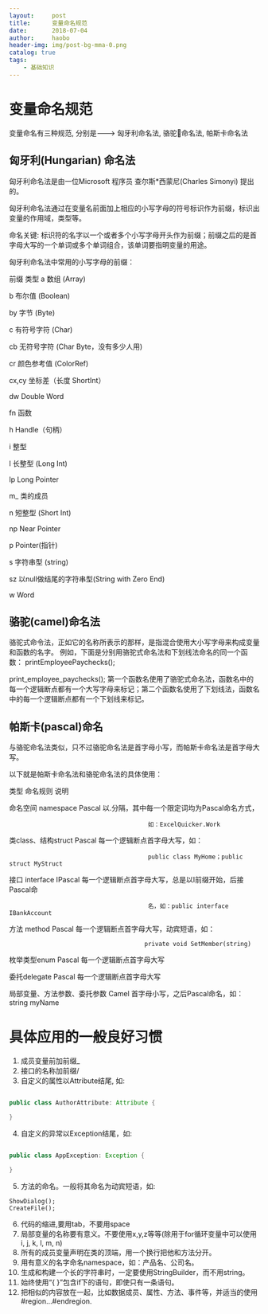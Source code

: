 ```yaml
---
layout:     post
title:      变量命名规范
date:       2018-07-04
author:     haobo
header-img: img/post-bg-mma-0.png
catalog: true
tags:
    - 基础知识
---
```


# 变量命名规范

变量命名有三种规范, 分别是---> 匈牙利命名法, 骆驼🐫命名法, 帕斯卡命名法

## 匈牙利(Hungarian) 命名法

匈牙利命名法是由一位Microsoft 程序员 查尔斯*西蒙尼(Charles Simonyi) 提出的。

匈牙利命名法通过在变量名前面加上相应的小写字母的符号标识作为前缀，标识出变量的作用域，类型等。

命名关键: 标识符的名字以一个或者多个小写字母开头作为前缀；前缀之后的是首字母大写的一个单词或多个单词组合，该单词要指明变量的用途。

匈牙利命名法中常用的小写字母的前缀：

前缀              类型
a              数组 (Array)

b              布尔值 (Boolean)

by             字节 (Byte)

c              有符号字符 (Char)

cb             无符号字符 (Char Byte，没有多少人用)

cr             颜色参考值 (ColorRef)

cx,cy          坐标差（长度 ShortInt）

dw             Double Word

fn             函数

h              Handle（句柄）

i              整型

l              长整型 (Long Int)

lp             Long Pointer

m_             类的成员

n              短整型 (Short Int)

np             Near Pointer

p              Pointer(指针)

s              字符串型 (string)

sz             以null做结尾的字符串型(String with Zero End)

w              Word

## 骆驼(camel)命名法
骆驼式命令法，正如它的名称所表示的那样，是指混合使用大小写字母来构成变量和函数的名字。
例如，下面是分别用骆驼式命名法和下划线法命名的同一个函数：
printEmployeePaychecks();

print_employee_paychecks();
第一个函数名使用了骆驼式命名法，函数名中的每一个逻辑断点都有一个大写字母来标记；第二个函数名使用了下划线法，函数名中的每一个逻辑断点都有一个下划线来标记。

## 帕斯卡(pascal)命名
与骆驼命名法类似，只不过骆驼命名法是首字母小写，而帕斯卡命名法是首字母大写。

以下就是帕斯卡命名法和骆驼命名法的具体使用：

类型                                                命名规则                                                         说明

命名空间 namespace               Pascal    以.分隔，其中每一个限定词均为Pascal命名方式，

                                           如：ExcelQuicker.Work

类class、结构struct              Pascal   每一个逻辑断点首字母大写，如：

                                           public class MyHome；public struct MyStruct

接口 interface                   IPascal  每一个逻辑断点首字母大写，总是以I前缀开始，后接Pascal命

                                           名，如：public interface IBankAccount

方法 method                      Pascal   每一个逻辑断点首字母大写，动宾短语，如：

                                          private void SetMember(string)

枚举类型enum                     Pascal   每一个逻辑断点首字母大写

委托delegate                     Pascal   每一个逻辑断点首字母大写

局部变量、方法参数、委托参数     Camel   首字母小写，之后Pascal命名，如：string myName

# 具体应用的一般良好习惯
1. 成员变量前加前缀_
2. 接口的名称加前缀/
3. 自定义的属性以Attribute结尾, 如:
```java

public class AuthorAttribute: Attribute {

}

```
4. 自定义的异常以Exception结尾，如:
```java

public class AppException: Exception {

}

```
5. 方法的命名。一般将其命名为动宾短语，如:
```
ShowDialog();
CreateFile();

```
6. 代码的缩进,要用tab，不要用space
7. 局部变量的名称要有意义。不要使用x,y,z等等(除用于for循环变量中可以使用i, j, k, l, m, n)
8. 所有的成员变量声明在类的顶端，用一个换行把他和方法分开。
9. 用有意义的名字命名namespace，如：产品名、公司名。
10. 生成和构建一个长的字符串时，一定要使用StringBuilder，而不用string。
11. 始终使用“{ }”包含if下的语句，即使只有一条语句。
12. 把相似的内容放在一起，比如数据成员、属性、方法、事件等，并适当的使用#region…#endregion.
